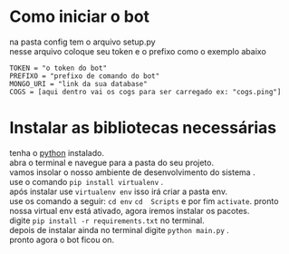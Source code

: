 # Como iniciar o bot
na pasta config tem o arquivo setup.py <br>
nesse arquivo coloque seu token e o prefixo como o exemplo abaixo<br>
```
TOKEN = "o token do bot"
PREFIXO = "prefixo de comando do bot"
MONGO_URI = "link da sua database"
COGS = [aqui dentro vai os cogs para ser carregado ex: "cogs.ping"]
```
# Instalar as bibliotecas necessárias
tenha o [python](https://www.python.org/downloads/) instalado. <br>
abra o terminal e navegue para a pasta do seu projeto. <br>
vamos insolar o nosso ambiente de desenvolvimento do sistema . <br>
use o comando `pip install virtualenv` . <br>
após instalar use `virtualenv env` isso irá criar a pasta env.<br>
use os comando a seguir: `cd env` `cd  Scripts` e por fim `activate`.
pronto nossa virtual env está ativado, agora iremos instalar os pacotes.<br>
digite `pip install -r requirements.txt` no terminal.<br>
depois de instalar ainda no terminal digite `python main.py` .<br>
pronto agora o bot ficou on.<br>
